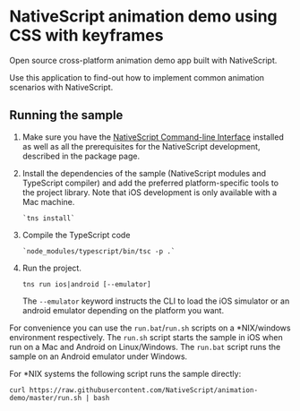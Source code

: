 # NativeScript animation demo using CSS with keyframes
Open source cross-platform animation demo app built with NativeScript.

Use this application to find-out how to implement common animation scenarios with NativeScript.

## Running the sample

1. Make sure you have the [NativeScript Command-line Interface](https://www.npmjs.com/package/nativescript) installed as well as all the prerequisites for the NativeScript development, described in the package page.

2. Install the dependencies of the sample (NativeScript modules and TypeScript compiler) and add the preferred platform-specific tools to the project library. Note that iOS development is only available with a Mac machine.

       `tns install`

3. Compile the TypeScript code

       `node_modules/typescript/bin/tsc -p .`

4. Run the project.

    `tns run ios|android [--emulator]`

    The `--emulator` keyword instructs the CLI to load the iOS simulator or an android emulator depending on the platform you want.

For convenience you can use the `run.bat`/`run.sh` scripts on a \*NIX/windows environment respectively. The `run.sh` script starts the sample in iOS when run on a Mac and Android on Linux/Windows. The `run.bat` script runs the sample on an Android emulator under Windows.

For \*NIX systems the following script runs the sample directly:

`curl https://raw.githubusercontent.com/NativeScript/animation-demo/master/run.sh | bash`
